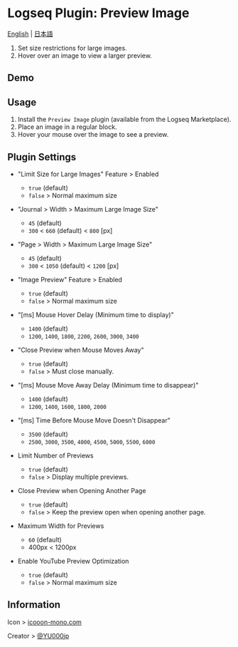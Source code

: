 # Logseq Plugin: Preview Image

[English](https://github.com/YU000jp/logseq-plugin-preview-image) | [日本語](https://github.com/YU000jp/logseq-plugin-preview-image/blob/main/README.ja.md)

1. Set size restrictions for large images.
2. Hover over an image to view a larger preview.

## Demo

## Usage

1. Install the `Preview Image` plugin (available from the Logseq Marketplace).
2. Place an image in a regular block.
3. Hover your mouse over the image to see a preview.

## Plugin Settings

- "Limit Size for Large Images" Feature > Enabled
  - `true` (default)
  - `false` > Normal maximum size

- "Journal > Width > Maximum Large Image Size"
  - `45` (default)
  - `300` < `660` (default) < `800` [px]

- "Page > Width > Maximum Large Image Size"
  - `45` (default)
  - `300` < `1050` (default) < `1200` [px]

- "Image Preview" Feature > Enabled
  - `true` (default)
  - `false` > Normal maximum size

- "[ms] Mouse Hover Delay (Minimum time to display)"
  - `1400` (default)
  - `1200`, `1400`, `1800`, `2200`, `2600`, `3000`, `3400`

- "Close Preview when Mouse Moves Away"
  - `true` (default)
  - `false` > Must close manually.

- "[ms] Mouse Move Away Delay (Minimum time to disappear)"
  - `1400` (default)
  - `1200`, `1400`, `1600`, `1800`, `2000`

- "[ms] Time Before Mouse Move Doesn't Disappear"
  - `3500` (default)
  - `2500`, `3000`, `3500`, `4000`, `4500`, `5000`, `5500`, `6000`

- Limit Number of Previews
  - `true` (default)
  - `false` > Display multiple previews.

- Close Preview when Opening Another Page
  - `true` (default)
  - `false` > Keep the preview open when opening another page.

- Maximum Width for Previews
  - `60` (default)
  - 400px < 1200px

- Enable YouTube Preview Optimization
  - `true` (default)
  - `false` > Normal maximum size

## Information

Icon > [icooon-mono.com](https://icooon-mono.com/00039-%e6%a4%9c%e7%b4%a2%e7%94%a8%e3%81%ae%e8%99%ab%e7%9c%bc%e9%8f%a1%e3%82%a2%e3%82%a4%e3%82%b3%e3%83%b3%e7%b4%a0%e6%9d%90/)

Creator > [@YU000jp](https://github.com/YU000jp)
